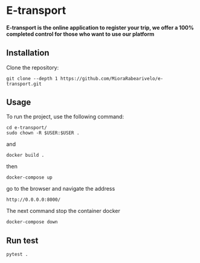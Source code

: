 # E-transport

#### E-transport is the online application to register your trip, we offer a 100% completed control for those who want to use our platform

## Installation

Clone the repository:

```
git clone --depth 1 https://github.com/MioraRabearivelo/e-transport.git
```

## Usage

To run the project, use the following command:

```
cd e-transport/
sudo chown -R $USER:$USER .
```
and

```
docker build .
```
then

```
docker-compose up
```

go to the browser and navigate the address

```
http://0.0.0.0:8000/
```

The next command stop the container docker

```
docker-compose down
```

## Run test

``` 
pytest .
```
